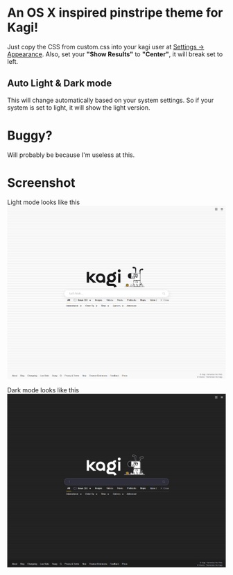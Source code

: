 # An OS X inspired pinstripe theme for Kagi!
Just copy the CSS from custom.css into your kagi user at [Settings → Appearance](https://kagi.com/settings/appearance). Also, set your **"Show Results"** to **"Center"**, it will break set to left.

## Auto Light & Dark mode
This will change automatically based on your system settings. So if your system is set to light, it will show the light version.

# Buggy?
Will probably be because I'm useless at this.

# Screenshot

Light mode looks like this
![light](images/light.png)

Dark mode looks like this
![dark](images/dark.png)